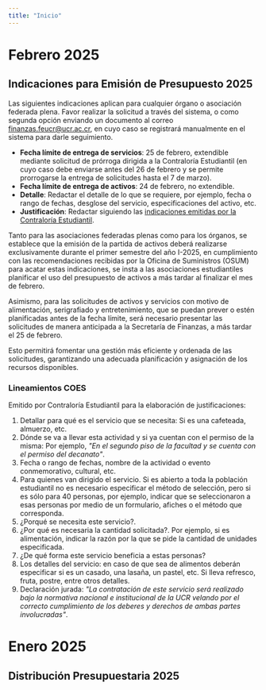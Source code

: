 ```yaml
---
title: "Inicio"
---
```


# Febrero 2025

## Indicaciones para Emisión de Presupuesto 2025

Las siguientes indicaciones aplican para cualquier órgano o asociación federada
plena. Favor realizar la solicitud a través del sistema, o como segunda opción enviando
un documento al correo finanzas.feucr@ucr.ac.cr, en cuyo caso se registrará
manualmente en el sistema para darle seguimiento.

- **Fecha límite de entrega de servicios**: 25 de febrero, extendible mediante solicitud de prórroga dirigida a la Contraloría Estudiantil (en cuyo caso debe enviarse antes del 26 de febrero y se permite prorrogarse la entrega de solicitudes hasta el 7 de marzo).
- **Fecha límite de entrega de activos**: 24 de febrero, no extendible.
- **Detalle**: Redactar el detalle de lo que se requiere, por ejemplo, fecha o rango de fechas, desglose del servicio, especificaciones del activo, etc.
- **Justificación**: Redactar siguiendo las [indicaciones emitidas por la Contraloría Estudiantil](#lineamientos-coes).

Tanto para las asociaciones federadas plenas como para los órganos, se
establece que la emisión de la partida de activos deberá realizarse
exclusivamente durante el primer semestre del año I-2025, en cumplimiento con
las recomendaciones recibidas por la Oficina de Suministros (OSUM) para acatar
estas indicaciones, se insta a las asociaciones estudiantiles planificar el uso
del presupuesto de activos a más tardar al finalizar el mes de febrero.

Asimismo, para las solicitudes de activos y servicios con motivo de
alimentación, serigrafiado y entretenimiento, que se puedan prever o estén
planificadas antes de la fecha límite, será necesario presentar las solicitudes
de manera anticipada a la Secretaría de Finanzas, a más tardar el 25 de febrero.

Esto permitirá fomentar una gestión más eficiente y ordenada de las solicitudes,
garantizando una adecuada planificación y asignación de los recursos
disponibles.

### Lineamientos COES

Emitido por Contraloría Estudiantil para la elaboración de justificaciones:

1. Detallar para qué es el servicio que se necesita: Si es una cafeteada, almuerzo, etc.
2. Dónde se va a llevar esta actividad y si ya cuentan con el permiso de la misma: Por  ejemplo, _"En el segundo piso de la facultad y se cuenta con el permiso del decanato"_.
3. Fecha o rango de fechas, nombre de la actividad o evento conmemorativo, cultural, etc.
4. Para quienes van dirigido el servicio. Si es abierto a toda la población estudiantil no es necesario especificar el método de selección, pero si es sólo para 40 personas, por ejemplo, indicar que se seleccionaron a esas personas por medio de un formulario, afiches o el método que corresponda.
5. ¿Porqué se necesita este servicio?.
6. ¿Por qué es necesaria la cantidad solicitada?. Por ejemplo, si es alimentación, indicar la razón por la que se pide la cantidad de unidades especificada.
7. ¿De qué forma este servicio beneficia a estas personas?
8. Los detalles del servicio: en caso de que sea de alimentos deberán especificar si es un casado, una lasaña, un  pastel, etc.  Si  lleva  refresco, fruta, postre, entre otros detalles.
9. Declaración jurada: _"La contratación de este servicio será realizado bajo la normativa nacional e institucional de la UCR velando por el correcto cumplimiento de los deberes y derechos de ambas partes involucradas"_.

# Enero 2025

## Distribución Presupuestaria 2025

<canvas style="padding:0.2em 1em;" id="dist2025cse"></canvas>
<script>
const dist2025cse = document.getElementById('dist2025cse');
new Chart(dist2025cse, {
    type: 'bar',
    data: {
        labels: [
            "Cuerpo Coordinador",
            "Asociaciones Estudiantiles Federadas Plenas de la Sede Rodrigo Facio",
            "Asociaciones Estudiantiles de Sedes Regionales",
            "Consejos de Asociaciones de Carrera de Sedes y Recintos Regionales",
            "Comisión Evaluadora de Proyectos",
            "Consejos de Asociaciones Estudiantiles",
            "Consejo de Estudiantes de Sedes y Recintos Regionales",
        ],
        datasets: [{
            label: "Presupuesto solamente CSE 2025 (₡)",
            data: [
                7244939.73,
                75347373.14,
                28979758.90,
                17387855.34,
                13040891.51,
                5795951.78, 
                5795951.78,
            ],
            borderWidth: 1
        }]
    },
    options: {
        indexAxis: 'y',
        scales: {
            y: {
                beginAtZero: true
            },
            x: {
                display: false
            }
        },
    }
});
</script>

<canvas style="padding:0.2em 1em;" id="dist2025org"></canvas>
<script>
const dist2025org = document.getElementById('dist2025org');
new Chart(dist2025org, {
    type: 'bar',
    data: {
        labels: [
            "Tribunal Electoral Estudiantil Universitario",
            "Contraloría Estudiantil",
            "Defensoría Estudiantil Universitaria",
            "Frente Ecologista Universitario",
            "Editorial Estudiantil",
            "Secretaría de Finanzas",
            "Procuraduría Estudiantil Universitaria",
        ],
        datasets: [{
            label: "Presupuesto Órganos (sin CSE ni DIR) 2025 (₡)",
            data: [
                24632795.07,
                2897975.89,
                5795951.78,
                1448987.95,
                11591903.56,
                1448987.95,
                1448987.95
            ],
            borderWidth: 1
        }]
    },
    options: {
        indexAxis: 'y',
        scales: {
            y: {
                beginAtZero: true
            },
            x: {
                display: false
            }
        },
    }
});
</script>

